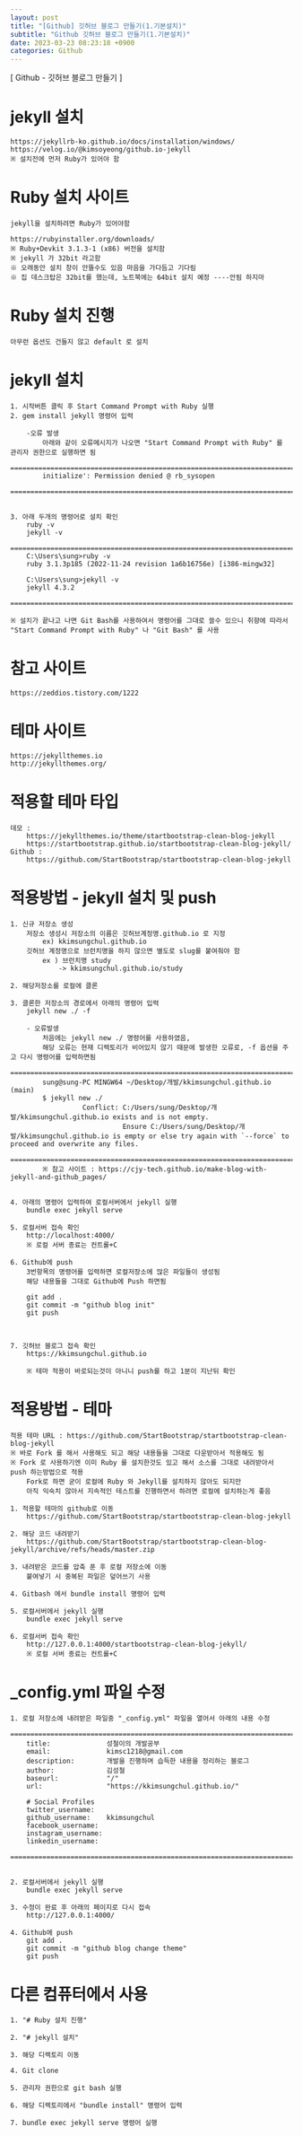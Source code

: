 ```yaml
---
layout: post
title: "[Github] 깃허브 블로그 만들기(1.기본설치)"
subtitle: "Github 깃허브 블로그 만들기(1.기본설치)"
date: 2023-03-23 08:23:18 +0900
categories: Github
---
```

[ Github - 깃허브 블로그 만들기 ]

# jekyll 설치
	https://jekyllrb-ko.github.io/docs/installation/windows/
	https://velog.io/@kimsoyeong/github.io-jekyll
	※ 설치전에 먼저 Ruby가 있어야 함

# Ruby 설치 사이트 
	jekyll을 설치하려면 Ruby가 있어야함

	https://rubyinstaller.org/downloads/
	※ Ruby+Devkit 3.1.3-1 (x86) 버전을 설치함
	※ jekyll 가 32bit 라고함
	※ 오래동안 설치 창이 안뜰수도 있음 마음을 가다듬고 기다림
	※ 집 데스크탑은 32bit를 했는데, 노트북에는 64bit 설치 예정 ----안됨 하지마

# Ruby 설치 진행
	아무런 옵션도 건들지 않고 default 로 설치

# jekyll 설치
	1. 시작버튼 클릭 후 Start Command Prompt with Ruby 실행
	2. gem install jekyll 명령어 입력
		
		-오류 발생 
			아래와 같이 오류메시지가 나오면 "Start Command Prompt with Ruby" 를 관리자 권한으로 실행하면 됨
			=================================================================================================================
			initialize': Permission denied @ rb_sysopen
			=================================================================================================================


	3. 아래 두개의 명령어로 설치 확인
		ruby -v 
		jekyll -v
		======================================================================================================
		C:\Users\sung>ruby -v
		ruby 3.1.3p185 (2022-11-24 revision 1a6b16756e) [i386-mingw32]

		C:\Users\sung>jekyll -v
		jekyll 4.3.2
		======================================================================================================

	※ 설치가 끝나고 나면 Git Bash를 사용하여서 명령어를 그대로 쓸수 있으니 취향에 따라서
	"Start Command Prompt with Ruby" 나 "Git Bash" 를 사용


	


# 참고 사이트
	https://zeddios.tistory.com/1222


# 테마 사이트
	https://jekyllthemes.io
	http://jekyllthemes.org/


# 적용할 테마 타입
	데모 : 
		https://jekyllthemes.io/theme/startbootstrap-clean-blog-jekyll
		https://startbootstrap.github.io/startbootstrap-clean-blog-jekyll/
	Github : 
		https://github.com/StartBootstrap/startbootstrap-clean-blog-jekyll
	

# 적용방법 - jekyll 설치 및 push

	1. 신규 저장소 생성
		저장소 생성시 저장소의 이름은 깃허브계정명.github.io 로 지정
			ex) kkimsungchul.github.io
		깃허브 계정명으로 브런치명을 하지 않으면 별도로 slug를 붙여줘야 함
			ex ) 브런치명 study
				-> kkimsungchul.github.io/study
	
	2. 해당저장소를 로컬에 클론
	
	3. 클론한 저장소의 경로에서 아래의 명령어 입력
		jekyll new ./ -f
		
		- 오류발생
			처음에는 jekyll new ./ 명령어를 사용하였음,
			해당 오류는 현재 디렉토리가 비어있지 않기 때문에 발생한 오류로, -f 옵션을 주고 다시 명령어를 입력하면됨
			======================================================================================================
			sung@sung-PC MINGW64 ~/Desktop/개발/kkimsungchul.github.io (main)
			$ jekyll new ./
					  Conflict: C:/Users/sung/Desktop/개발/kkimsungchul.github.io exists and is not empty.
								Ensure C:/Users/sung/Desktop/개발/kkimsungchul.github.io is empty or else try again with `--force` to proceed and overwrite any files.
			======================================================================================================
			※ 참고 사이트 : https://cjy-tech.github.io/make-blog-with-jekyll-and-github_pages/
			

	4. 아래의 명령어 입력하여 로컬서버에서 jekyll 실행
		bundle exec jekyll serve
	
	5. 로컬서버 접속 확인
		http://localhost:4000/
		※ 로컬 서버 종료는 컨트롤+C

	6. Github에 push
		3번항목의 명령어를 입력하면 로컬저장소에 많은 파일들이 생성됨
		해당 내용들을 그대로 Github에 Push 하면됨
		
		git add .
		git commit -m "github blog init"
		git push



	7. 깃허브 블로그 접속 확인
		https://kkimsungchul.github.io

		※ 테마 적용이 바로되는것이 아니니 push를 하고 1분이 지난뒤 확인


# 적용방법 - 테마
	적용 테마 URL : https://github.com/StartBootstrap/startbootstrap-clean-blog-jekyll
	※ 바로 Fork 를 해서 사용해도 되고 해당 내용들을 그대로 다운받아서 적용해도 됨
	※ Fork 로 사용하기엔 이미 Ruby 를 설치한것도 있고 해서 소스를 그대로 내려받아서 push 하는방법으로 적용
		Fork로 하면 굳이 로컬에 Ruby 와 Jekyll를 설치하지 않아도 되지만
		아직 익숙치 않아서 지속적인 테스트를 진행하면서 하려면 로컬에 설치하는게 좋음

	1. 적용할 테마의 github로 이동
		https://github.com/StartBootstrap/startbootstrap-clean-blog-jekyll
	
	2. 해당 코드 내려받기
		https://github.com/StartBootstrap/startbootstrap-clean-blog-jekyll/archive/refs/heads/master.zip
	
	3. 내려받은 코드를 압축 푼 후 로컬 저장소에 이동
		붙여넣기 시 중복된 파일은 덮어쓰기 사용

	4. Gitbash 에서 bundle install 명령어 입력

	5. 로컬서버에서 jekyll 실행
		bundle exec jekyll serve
	
	6. 로컬서버 접속 확인
		http://127.0.0.1:4000/startbootstrap-clean-blog-jekyll/
		※ 로컬 서버 종료는 컨트롤+C

# _config.yml 파일 수정


	1. 로컬 저장소에 내려받은 파일중 "_config.yml" 파일을 열어서 아래의 내용 수정
		======================================================================================================
		title:              성철이의 개발공부
		email:              kimsc1218@gmail.com
		description:        개발을 진행하며 습득한 내용을 정리하는 블로그
		author:             김성철
		baseurl:            "/"
		url:                "https://kkimsungchul.github.io/"

		# Social Profiles
		twitter_username:   
		github_username:    kkimsungchul
		facebook_username:  
		instagram_username:  
		linkedin_username:
		====================================================================================


	2. 로컬서버에서 jekyll 실행
		bundle exec jekyll serve
	
	3. 수정이 완료 후 아래의 페이지로 다시 접속
		http://127.0.0.1:4000/
	
	4. Github에 push
		git add .
		git commit -m "github blog change theme"
		git push


# 다른 컴퓨터에서 사용

	1. "# Ruby 설치 진행"

	2. "# jekyll 설치"

	3. 해당 디렉토리 이동

	4. Git clone 

	5. 관리자 권한으로 git bash 실행

	6. 해당 디렉토리에서 "bundle install" 명령어 입력

	7. bundle exec jekyll serve 명령어 실행

	
	
